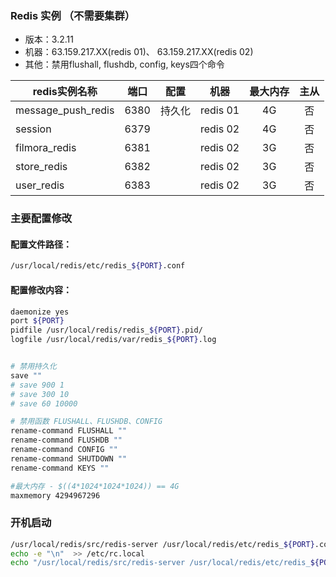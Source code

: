 ###  Redis 实例 （不需要集群）
* 版本：3.2.11
* 机器：63.159.217.XX(redis 01)、 63.159.217.XX(redis 02)
* 其他：禁用flushall, flushdb, config, keys四个命令

| redis实例名称       | 端口  | 配置    | 机器     | 最大内存 | 主从 |
|--------------------|:----:|--------|----------|:--------:|:----:|
| message_push_redis | 6380 | 持久化  | redis 01 |    4G    |  否  |
| session            | 6379 |        | redis 02 |    4G    |  否  |
| filmora_redis      | 6381 |        | redis 02 |    3G    |  否  |
| store_redis        | 6382 |        | redis 02 |    3G    |  否  |
| user_redis         | 6383 |        | redis 02 |    3G    |  否  |



### 主要配置修改

####  配置文件路径： 
```sh
/usr/local/redis/etc/redis_${PORT}.conf
```

####  配置修改内容：
```sh
daemonize yes
port ${PORT}
pidfile /usr/local/redis/redis_${PORT}.pid/
logfile /usr/local/redis/var/redis_${PORT}.log


# 禁用持久化
save ""
# save 900 1
# save 300 10
# save 60 10000

# 禁用函数 FLUSHALL、FLUSHDB、CONFIG
rename-command FLUSHALL ""
rename-command FLUSHDB ""
rename-command CONFIG ""
rename-command SHUTDOWN ""
rename-command KEYS ""

#最大内存 - $((4*1024*1024*1024)) == 4G
maxmemory 4294967296
```

### 开机启动

```sh
/usr/local/redis/src/redis-server /usr/local/redis/etc/redis_${PORT}.conf &
echo -e "\n"  >> /etc/rc.local
echo "/usr/local/redis/src/redis-server /usr/local/redis/etc/redis_${PORT}.conf &" >>/etc/rc.local
```
